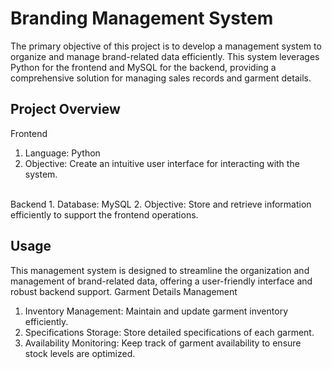 # Branding Management System
The primary objective of this project is to develop a management system to organize and manage brand-related data efficiently. This system leverages Python for the frontend and MySQL for the backend, providing a comprehensive solution for managing sales records and garment details.

## Project Overview
Frontend
1. Language: Python
2. Objective: Create an intuitive user interface for interacting with the system.
<br>
Backend
1. Database: MySQL
2. Objective: Store and retrieve information efficiently to support the frontend operations.

## Usage
This management system is designed to streamline the organization and management of brand-related data, offering a user-friendly interface and robust backend support.
Garment Details Management
1. Inventory Management: Maintain and update garment inventory efficiently.
2. Specifications Storage: Store detailed specifications of each garment.
3. Availability Monitoring: Keep track of garment availability to ensure stock levels are optimized.

